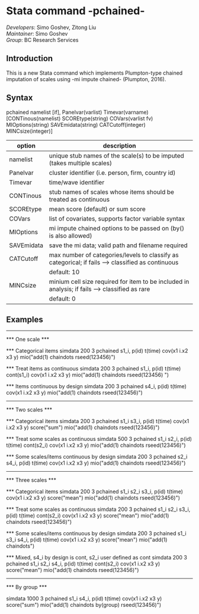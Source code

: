 Stata command -pchained-
===

*Developers*: Simo Goshev, Zitong Liu   
*Maintainer*: Simo Goshev  
*Group*: BC Research Services


Introduction
---

This is a new Stata command which implements Plumpton-type 
chained imputation of scales using -mi impute chained- (Plumpton, 2016).

Syntax
---

pchained namelist [if], Panelvar(varlist) Timevar(varname)
					   [CONTinous(namelist) SCOREtype(string)
					    COVars(varlist fv) MIOptions(string) 
					    SAVEmidata(string) CATCutoff(integer)
					    MINCsize(integer)]

| option      | description            |
|-------------|------------------------|
| namelist    | unique stub names of the scale(s) to be imputed (takes multiple scales) |
| Panelvar    | cluster identifier (i.e. person, firm, country id) |
| Timevar     | time/wave identifier |
| CONTinous   | stub names of scales whose items should be treated as continuous |
| SCOREtype   | mean score (default) or sum score |
| COVars      | list of covariates, supports factor variable syntax  |
| MIOptions   | mi impute chained options to be passed on (by() is also allowed) |
| SAVEmidata  | save the mi data; valid path and filename required|
| CATCutoff   | max number of categories/levels to classify as categorical; if fails --> classified as continuous |
|             | default: 10 |
| MINCsize    | minium cell size required for item to be included in analysis; if fails --> classified as rare |
|             | default: 0 |




Examples
---

*******************
***  One scale  ***

*** Categorical items
simdata 200 3
pchained s1_i, p(id) t(time) cov(x1 i.x2 x3 y) mio("add(1) chaindots rseed(123456)")

*** Treat items as continuous
simdata 200 3
pchained s1_i, p(id) t(time) cont(s1_i) cov(x1 i.x2 x3 y) mio("add(1) chaindots rseed(123456) ")

*** Items continuous by design
simdata 200 3
pchained s4_i, p(id) t(time) cov(x1 i.x2 x3 y) mio("add(1) chaindots rseed(123456)")


*******************
*** Two scales  ***

*** Categorical items
simdata 200 3
pchained s1_i s3_i, p(id) t(time) cov(x1 i.x2 x3 y) score("sum") mio("add(1) chaindots rseed(123456)")


*** Treat some scales as continuous
simdata 500 3
pchained s1_i s2_i, p(id) t(time) cont(s2_i) cov(x1 i.x2 x3 y) mio("add(1) chaindots rseed(123456)")

*** Some scales/items continuous by design
simdata 200 3
pchained s2_i s4_i, p(id) t(time) cov(x1 i.x2 x3 y) mio("add(1) chaindots rseed(123456)")




********************
*** Three scales ***

*** Categorical items
simdata 200 3
pchained s1_i s2_i s3_i, p(id) t(time) cov(x1 i.x2 x3 y) score("mean") mio("add(1) chaindots rseed(123456)")


*** Treat some scales as continuous
simdata 200 3
pchained s1_i s2_i s3_i, p(id) t(time) cont(s2_i) cov(x1 i.x2 x3 y) score("mean") mio("add(1) chaindots rseed(123456)")


*** Some scales/items continuous by design
simdata 200 3
pchained s1_i s3_i s4_i, p(id) t(time) cov(x1 i.x2 x3 y) score("mean") mio("add(1) chaindots")


*** Mixed, s4_i by design is cont, s2_i user defined as cont
simdata 200 3
pchained s1_i s2_i s4_i, p(id) t(time) cont(s2_i) cov(x1 i.x2 x3 y) score("mean") mio("add(1) chaindots rseed(123456)")



********************
***   By group   ***

simdata 1000 3
pchained s1_i s4_i, p(id) t(time) cov(x1 i.x2 x3 y) score("sum") mio("add(1) chaindots by(group) rseed(123456)")










